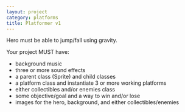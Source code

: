 ```yaml
---
layout: project
category: platforms
title: Platformer v1
---
```


Hero must be able to jump/fall using gravity.

Your project MUST have:
  - background music
  - three or more sound effects
  - a parent class (Sprite) and child classes
  - a platform class and instantiate 3 or more working platforms
  - either collectibles and/or enemies class
  - some objective/goal and a way to win and/or lose
  - images for the hero, background, and either collectibles/enemies
